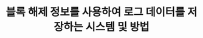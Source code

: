 ---
layout: publication-single
title: 블록 해제 정보를 사용하여 로그 데이터를 저장하는 시스템 및 방법
name: 대한민국 등록번호 10-1377291
first-author: 차재혁
co-authors: 배상희, 정호영, 강수용, 원유집, 윤성로, 최종무
during:
location: 대한민국
impactfactor: 
doi: 
note: 
categories: 
 - Flash Memory and Non-Volatile RAM
tag: 
 - Patents
---